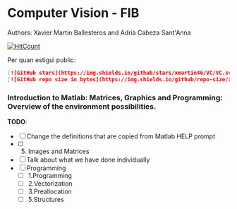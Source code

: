 # Computer Vision - FIB

Authors: Xavier Martin Ballesteros and Adrià Cabeza Sant'Anna

[![HitCount](http://hits.dwyl.io/VC/VC.svg)](http://hits.dwyl.io/xmartin46/VC)

Per quan estigui public:

```markdown
[![GitHub stars](https://img.shields.io/github/stars/xmartin46/VC/VC.svg)](https://GitHub.com/xmartin46/VC/stargazers/)
[![GitHub repo size in bytes](https://img.shields.io/github/repo-size/xmartin46/VC/VC.svg)](https://github.com/xmartin46/VC)
```

### Introduction to Matlab: Matrices, Graphics and Programming: Overview of the environment possibilities. 

**TODO**:

- [ ] Change the definitions that are copied from Matlab HELP prompt
- [ ] 5) Images and Matrices
- [ ] Talk about what we have done individually
- [ ] Programming 
  - [ ] 1.Programming
  - [ ] 2.Vectorization
  - [ ] 3.Preallocation
  - [ ] 5.Structures
